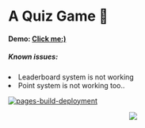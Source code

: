 
# A Quiz Game 🍇
<h4>Demo: <a href="https://talmkg.github.io/Quizzy/">Click me:)</a><h4>
<h5>Known issues:</h5><li>Leaderboard system is not working</li>
  <li>Point system is not working too..</li>

  
[![pages-build-deployment](https://github.com/talmkg/Quizzy/actions/workflows/pages/pages-build-deployment/badge.svg)](https://github.com/talmkg/Quizzy/actions/workflows/pages/pages-build-deployment)


<p align="center">
  <img src="https://i.pinimg.com/originals/8f/87/fe/8f87fefbaa14d9c9612860d15aace7c9.gif"/>
</p>

